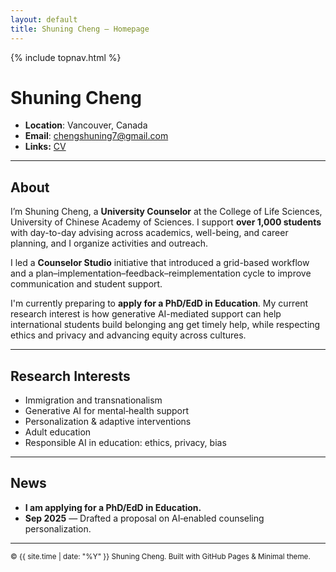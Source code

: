 ```yaml
---
layout: default
title: Shuning Cheng — Homepage
---
```


{% include topnav.html %}

# Shuning Cheng 

- **Location**: Vancouver, Canada  
- **Email**: <chengshuning7@gmail.com>
- **Links:** [CV](/assets/ShuningCheng_CV.pdf)

---

## About

I’m Shuning Cheng, a **University Counselor** at the College of Life Sciences, University of Chinese Academy of Sciences. I support **over 1,000 students** with day-to-day advising across academics, well-being, and career planning, and I organize activities and outreach. 

I led a **Counselor Studio** initiative that introduced a grid-based workflow and a plan–implementation–feedback–reimplementation cycle to improve communication and student support. 

I'm currently preparing to **apply for a PhD/EdD in Education**. My current research interest is how generative AI-mediated support can help international students build belonging ang get timely help, while respecting ethics and privacy and advancing equity across cultures.

---

## Research Interests
- Immigration and transnationalism
- Generative AI for mental‑health support
- Personalization & adaptive interventions
- Adult education
- Responsible AI in education: ethics, privacy, bias

---

## News   
- **I am applying for a PhD/EdD in Education.**  
- **Sep 2025** — Drafted a proposal on AI‑enabled counseling personalization.  

---

<sub>© {{ site.time | date: "%Y" }} Shuning Cheng. Built with GitHub Pages & Minimal theme.</sub>
